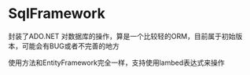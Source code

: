 # SqlFramework
封装了ADO.NET 对数据库的操作，算是一个比较轻的ORM，目前属于初始版本，可能会有BUG或者不完善的地方

使用方法和EntityFramework完全一样，支持使用lambed表达式来操作

